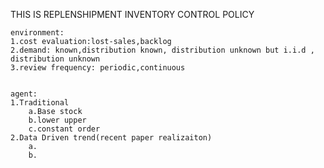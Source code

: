 THIS IS REPLENSHIPMENT INVENTORY CONTROL POLICY


	environment:
	1.cost evaluation:lost-sales,backlog
	2.demand: known,distribution known, distribution unknown but i.i.d , distribution unknown
	3.review frequency: periodic,continuous
	
	
	agent:
	1.Traditional 
	    a.Base stock
		b.lower upper 
		c.constant order
	2.Data Driven trend(recent paper realizaiton)
		a.
		b.